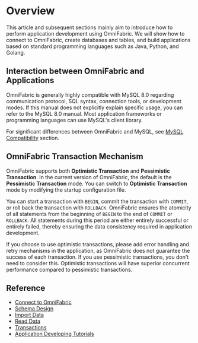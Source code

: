 # Overview

This article and subsequent sections mainly aim to introduce how to perform application development using OmniFabric. We will show how to connect to OmniFabric, create databases and tables, and build applications based on standard programming languages such as Java, Python, and Golang.

## Interaction between OmniFabric and Applications

OmniFabric is generally highly compatible with MySQL 8.0 regarding communication protocol, SQL syntax, connection tools, or development modes. If this manual does not explicitly explain specific usage, you can refer to the MySQL 8.0 manual. Most application frameworks or programming languages can use MySQL's client library.

For significant differences between OmniFabric and MySQL, see [MySQL Compatibility](../Overview/feature/mysql-compatibility.md) section.

## OmniFabric Transaction Mechanism

OmniFabric supports both **Optimistic Transaction** and **Pessimistic Transaction**. In the current version of OmniFabric, the default is the **Pessimistic Transaction** mode. You can switch to **Optimistic Transaction** mode by modifying the startup configuration file.

You can start a transaction with `BEGIN`, commit the transaction with `COMMIT`, or roll back the transaction with `ROLLBACK`. OmniFabric ensures the atomicity of all statements from the beginning of `BEGIN` to the end of `COMMIT` or `ROLLBACK`. All statements during this period are either entirely successful or entirely failed, thereby ensuring the data consistency required in application development.

If you choose to use optimistic transactions, please add error handling and retry mechanisms in the application, as OmniFabric does not guarantee the success of each transaction. If you use pessimistic transactions, you don't need to consider this. Optimistic transactions will have superior concurrent performance compared to pessimistic transactions.

## Reference

* [Connect to OmniFabric](connect-mo/database-client-tools.md)
* [Schema Design](schema-design/overview.md)
* [Import Data](import-data/insert-data.md)
* [Read Data](read-data/query-data-single-table.md)
* [Transactions](Transactions/common-transaction-overview.md)
* [Application Developing Tutorials](../Tutorial/develop-java-crud-demo.md)
